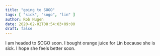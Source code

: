 ```yaml
---
title: "going to SOGO"
tags: [ "sick", "sogo", "lin" ]
author: Rob Nugen
date: 2020-02-02T08:54:03+09:00
draft: false
---
```


I am headed to SOGO soon.  I bought orange juice for Lin because she
is sick. I hope she feels better soon.

